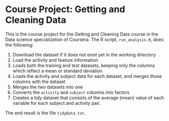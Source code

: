 # Course Project: Getting and Cleaning Data

This is the course project for the Getting and Cleaning Data course in the Data science specialization of Coursera.
The R script, `run_analysis.R`, does the following:

1. Download the dataset if it does not exist yet in the working directory
2. Load the activity and feature information
3. Loads both the training and test datasets, keeping only the columns which reflect a mean or standard deviation
4. Loads the activity and subject data for each dataset, and merges those columns with the dataset
5. Merges the two datasets into one
6. Converts the `activity` and `subject` columns into factors
7. Creates a tidy dataset that consists of the average (mean) value of each
   variable for each subject and activity pair.

The end result is the file `tidyData.txt`.
